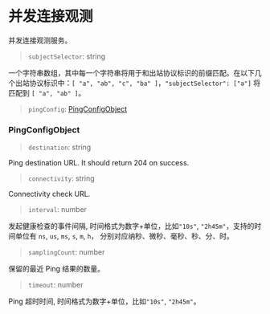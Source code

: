 # 并发连接观测

并发连接观测服务。

> `subjectSelector`: string

一个字符串数组，其中每一个字符串将用于和出站协议标识的前缀匹配。在以下几个出站协议标识中：`[ "a", "ab", "c", "ba" ]`，`"subjectSelector": ["a"]` 将匹配到 `[ "a", "ab" ]`。

>`pingConfig`: [PingConfigObject](#pingconfigobject)

### PingConfigObject

> `destination`: string

Ping destination URL. It should return 204 on success.

> `connectivity`: string

Connectivity check URL.

> `interval`: number

发起健康检查的事件间隔, 时间格式为数字+单位，比如`"10s"`, `"2h45m"`，支持的时间单位有 `ns`, `us`, `ms`, `s`, `m`, `h`， 分别对应纳秒、微秒、毫秒、秒、分、时。

> `samplingCount`: number

保留的最近 Ping 结果的数量。

> `timeout`: number

Ping 超时时间, 时间格式为数字+单位，比如`"10s"`, `"2h45m"`。

